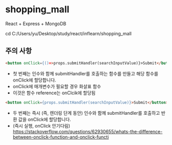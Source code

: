 # shopping_mall
React + Express + MongoDB 

cd C:/Users/yu/Desktop/study/react/inflearn/shopping_mall

## 주의 사항

```html
<button onClick={()=>props.submitHandler(searchInputValue)}>Submit</button>
```
- 첫 번째는 인수와 함께 submitHandler를 호출하는 함수를 만들고 해당 함수를 onClick에 할당합니다.
- onClick에 매개변수가 필요할 경우 화살표 함수
- 이것은 함수 reference는 onClcik에 할당됨 

```html
<button onClick={props.submitHandler(searchInputValue)}>Submit</button>
```
- 두 번째는 즉시 (즉, 렌더링 단계 동안) 인수와 함께 submitHandler를 호출하고 반환 값을 onClick에 할당합니다. 
- (즉시 실행, onClick 안기다림)
https://stackoverflow.com/questions/62930655/whats-the-difference-between-onclick-function-and-onclick-functi